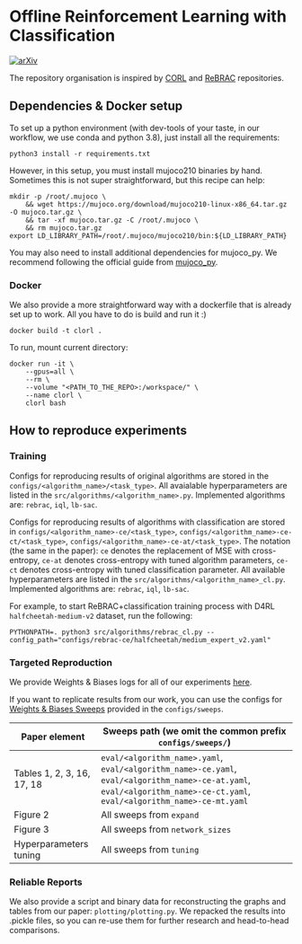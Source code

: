 # Offline Reinforcement Learning with Classification
[![arXiv](https://img.shields.io/badge/arXiv-2406.06309-b31b1b.svg)](https://arxiv.org/abs/2406.06309)

The repository organisation is inspired by [CORL](https://github.com/corl-team/CORL) and  [ReBRAC](https://github.com/DT6A/ReBRAC/tree/public-release) repositories.
## Dependencies & Docker setup
To set up a python environment (with dev-tools of your taste, in our workflow, we use conda and python 3.8), just install all the requirements:

```commandline
python3 install -r requirements.txt
```

However, in this setup, you must install mujoco210 binaries by hand. Sometimes this is not super straightforward, but this recipe can help:
```commandline
mkdir -p /root/.mujoco \
    && wget https://mujoco.org/download/mujoco210-linux-x86_64.tar.gz -O mujoco.tar.gz \
    && tar -xf mujoco.tar.gz -C /root/.mujoco \
    && rm mujoco.tar.gz
export LD_LIBRARY_PATH=/root/.mujoco/mujoco210/bin:${LD_LIBRARY_PATH}
```
You may also need to install additional dependencies for mujoco_py. 
We recommend following the official guide from [mujoco_py](https://github.com/openai/mujoco-py).

### Docker

We also provide a more straightforward way with a dockerfile that is already set up to work. All you have to do is build and run it :)
```commandline
docker build -t clorl .
```
To run, mount current directory:
```commandline
docker run -it \
    --gpus=all \
    --rm \
    --volume "<PATH_TO_THE_REPO>:/workspace/" \
    --name clorl \
    clorl bash
```

## How to reproduce experiments

### Training

Configs for reproducing results of original algorithms are stored in the `configs/<algorithm_name>/<task_type>`. All avaialable hyperparameters are listed in the `src/algorithms/<algorithm_name>.py`. Implemented algorithms are: `rebrac`, `iql`, `lb-sac`.

Configs for reproducing results of algorithms with classification are stored in `configs/<algorithm_name>-ce/<task_type>`, `configs/<algorithm_name>-ce-ct/<task_type>`, `configs/<algorithm_name>-ce-at/<task_type>`. The notation (the same in the paper): `ce` denotes the replacement of MSE with cross-entropy, `ce-at` denotes cross-entropy with tuned algorithm parameters, `ce-ct` denotes cross-entropy with tuned classification parameter. All available hyperparameters are listed in the `src/algorithms/<algorithm_name>_cl.py`. Implemented algorithms are: `rebrac`, `iql`, `lb-sac`.

For example, to start ReBRAC+classification training process with D4RL `halfcheetah-medium-v2` dataset, run the following:
```commandline
PYTHONPATH=. python3 src/algorithms/rebrac_cl.py --config_path="configs/rebrac-ce/halfcheetah/medium_expert_v2.yaml"
```

### Targeted Reproduction

[//]: # (For better transparency and replication, we release all the experiments in the form of [Weights & Biases reports]&#40;https://wandb.ai/tlab/ReBRAC/reportlist&#41;.)
We provide Weights & Biases logs for all of our experiments [here](https://wandb.ai/tarasovd/ClORL/sweeps).

If you want to replicate results from our work, you can use the configs for [Weights & Biases Sweeps](https://docs.wandb.ai/guides/sweeps/quickstart) provided in the `configs/sweeps`.

| Paper element              | Sweeps path (we omit the common prefix `configs/sweeps/`)                                                                                                                 |
|----------------------------|---------------------------------------------------------------------------------------------------------------------------------------------------------------------------|
| Tables 1, 2, 3, 16, 17, 18 | `eval/<algorithm_name>.yaml`, `eval/<algorithm_name>-ce.yaml`, `eval/<algorithm_name>-ce-at.yaml`, `eval/<algorithm_name>-ce-ct.yaml`, `eval/<algorithm_name>-ce-mt.yaml` |
| Figure 2                   | All sweeps from `expand`                                                                                                                                                  |
| Figure 3                   | All sweeps from `network_sizes`                                                                                                                                           |
| Hyperparameters tuning     | All sweeps from `tuning`                                                                                                                                                  |

### Reliable Reports

We also provide a script and binary data for reconstructing the graphs and tables from our paper: `plotting/plotting.py`. We repacked the results into .pickle files, so you can re-use them for further research and head-to-head comparisons.
